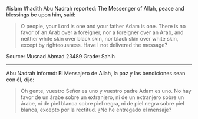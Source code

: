 #islam #hadith 
Abu Nadrah reported: The Messenger of Allah, peace and blessings be upon him, said:
> O people, your Lord is one and your father Adam is one. There is no favor of an Arab over a foreigner, nor a foreigner over an Arab, and neither white skin over black skin, nor black skin over white skin, except by righteousness. Have I not delivered the message?

Source: Musnad Aḥmad 23489
Grade: Sahih

<hr>

Abu Nadrah informó: El Mensajero de Allah, la paz y las bendiciones sean con él, dijo:

> Oh gente, vuestro Señor es uno y vuestro padre Adam es uno. No hay favor de un árabe sobre un extranjero, ni de un extranjero sobre un árabe, ni de piel blanca sobre piel negra, ni de piel negra sobre piel blanca, excepto por la rectitud. ¿No he entregado el mensaje?